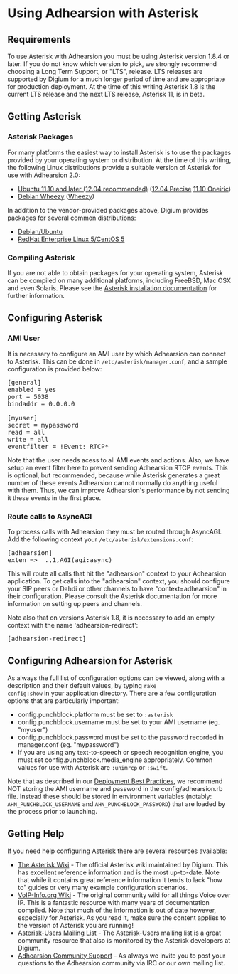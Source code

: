 # Using Adhearsion with Asterisk

## Requirements

To use Asterisk with Adhearsion you must be using Asterisk version 1.8.4 or later.  If you do not know which version to pick, we strongly recommend choosing a Long Term Support, or "LTS", release.  LTS releases are supported by Digium for a much longer period of time and are appropriate for production deployment.  At the time of this writing Asterisk 1.8 is the current LTS release and the next LTS release, Asterisk 11, is in beta.

## Getting Asterisk

### Asterisk Packages

For many platforms the easiest way to install Asterisk is to use the packages provided by your operating system or distribution.  At the time of this writing, the following Linux distributions provide a suitable version of Asterisk for use with Adhearsion 2.0:

* [Ubuntu 11.10 and later (12.04 recommended)](http://ubuntu.com) ([12.04 Precise](http://packages.ubuntu.com/precise/asterisk) [11.10 Oneiric](http://packages.ubuntu.com/oneiric/asterisk))
* [Debian Wheezy](http://debian.org) ([Wheezy](http://packages.debian.org/wheezy/asterisk))

In addition to the vendor-provided packages above, Digium provides packages for several common distributions:

* [Debian/Ubuntu](https://wiki.asterisk.org/wiki/display/AST/Asterisk+Packages#AsteriskPackages-APT%28Debian%2FUbuntu%29)
* [RedHat Enterprise Linux 5/CentOS 5](https://wiki.asterisk.org/wiki/display/AST/Asterisk+Packages#AsteriskPackages-APT%28Debian%2FUbuntu%29)

### Compiling Asterisk

If you are not able to obtain packages for your operating system, Asterisk can be compiled on many additional platforms, including FreeBSD, Mac OSX and even Solaris. Please see the [Asterisk installation documentation](https://wiki.asterisk.org/wiki/display/AST/Installing+Asterisk+From+Source) for further information.

## Configuring Asterisk

### AMI User

It is necessary to configure an AMI user by which Adhearsion can connect to Asterisk. This can be done in <code>/etc/asterisk/manager.conf</code>, and a sample configuration is provided below:

<pre class="brush: ruby;">
[general]
enabled = yes
port = 5038
bindaddr = 0.0.0.0

[myuser]
secret = mypassword
read = all
write = all
eventfilter = !Event: RTCP*
</pre>

Note that the user needs acess to all AMI events and actions. Also, we have setup an event filter here to prevent sending Adhearsion RTCP events. This is optional, but recommended, because while Asterisk generates a great number of these events Adhearsion cannot normally do anything useful with them. Thus, we can improve Adhearsion's performance by not sending it these events in the first place.

### Route calls to AsyncAGI

To process calls with Adhearsion they must be routed through AsyncAGI.  Add the following context your <code>/etc/asterisk/extensions.conf</code>:

<pre>
[adhearsion]
exten => _.,1,AGI(agi:async)
</pre>

This will route all calls that hit the "adhearsion" context to your Adhearsion application.  To get calls into the "adhearsion" context, you should configure your SIP peers or Dahdi or other channels to have "context=adhearsion" in their configuration.  Please consult the Asterisk documentation for more information on setting up peers and channels.

Note also that on versions Asterisk 1.8, it is necessary to add an empty context with the name 'adhearsion-redirect':
<pre>
[adhearsion-redirect]
</pre>

## Configuring Adhearsion for Asterisk

As always the full list of configuration options can be viewed, along with a description and their default values, by typing <code>rake config:show</code> in your application directory.  There are a few configuration options that are particularly important:

* config.punchblock.platform must be set to <code>:asterisk</code>
* config.punchblock.username must be set to your AMI username (eg. "myuser")
* config.punchblock.password must be set to the password recorded in manager.conf (eg. "mypassword")
* If you are using any text-to-speech or speech recognition engine, you must set config.punchblock.media_engine appropriately.  Common values for use with Asterisk are <code>:unimrcp</code> or <code>:swift</code>.

Note that as described in our [Deployment Best Practices](/docs/best-practices/deployment), we recommend NOT storing the AMI username and password in the config/adhearsion.rb file.  Instead these should be stored in environment variables (notably: <code>AHN_PUNCHBLOCK_USERNAME</code> and <code>AHN_PUNCHBLOCK_PASSWORD</code>) that are loaded by the process prior to launching.

## Getting Help

If you need help configuring Asterisk there are several resources available:

* [The Asterisk Wiki](http://wiki.asterisk.org) - The official Asterisk wiki maintained by Digium. This has excellent reference information and is the most up-to-date.  Note that while it contains great reference information it tends to lack "how to" guides or very many example configuration scenarios.
* [VoIP-Info.org Wiki](http://www.voip-info.org/) - The original community wiki for all things Voice over IP.  This is a fantastic resource with many years of documentation compiled.  Note that much of the information is out of date however, especially for Asterisk.  As you read it, make sure the content applies to the version of Asterisk you are running!
* [Asterisk-Users Mailing List](http://lists.digium.com/mailman/listinfo/asterisk-users/) - The Asterisk-Users mailing list is a great community resource that also is monitored by the Asterisk developers at Digium.
* [Adhearsion Community Support](/community) - As always we invite you to post your questions to the Adhearsion community via IRC or our own mailing list.

<a href="#" rel="docs-nav-active" style="display:none;">docs-nav-getting-started</a>
